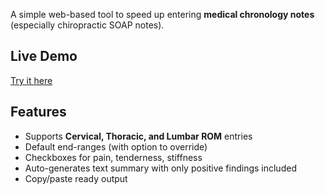 A simple web-based tool to speed up entering **medical chronology notes** (especially chiropractic SOAP notes).

## Live Demo
[Try it here](https:/SpencerTSterling.github.io/med-chrono-tool/) 

## Features
- Supports **Cervical, Thoracic, and Lumbar ROM** entries  
- Default end-ranges (with option to override)  
- Checkboxes for pain, tenderness, stiffness  
- Auto-generates text summary with only positive findings included  
- Copy/paste ready output  
